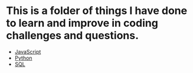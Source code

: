 # This is a folder of things I have done to learn and improve in coding challenges and questions.
- [JavaScript]()
- [Python]()
- [SQL]()